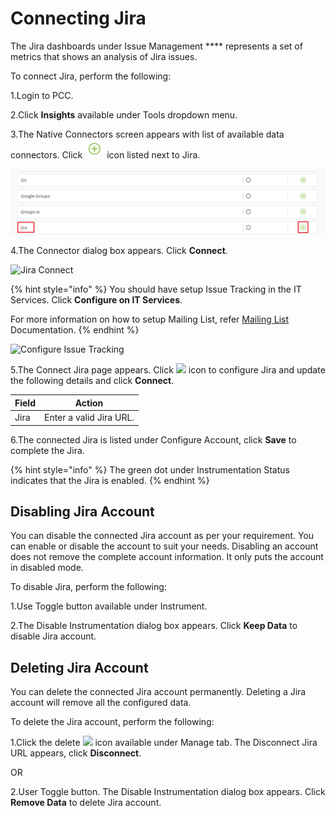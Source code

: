 # Connecting Jira

The Jira dashboards under Issue Management \*\*\*\* represents a set of metrics that shows an analysis of Jira issues.

To connect Jira, perform the following:

1.Login to PCC.

2.Click **Insights** available under Tools dropdown menu.

3.The Native Connectors screen appears with list of available data connectors. Click ![](../../../.gitbook/assets/Connect.png) icon listed next to Jira.

![Jira](../../../.gitbook/assets/Jira.png)

4.The Connector dialog box appears. Click **Connect**.

![Jira Connect](<../../../.gitbook/assets/Jira\_Connect (1).png>)

{% hint style="info" %}
You should have setup Issue Tracking in the IT Services. Click **Configure on IT Services**.

For more information on how to setup Mailing List, refer [Mailing List](https://docs.linuxfoundation.org/lfx/project-control-center-pre-release/it-services-for-a-project/mailing-list) Documentation.
{% endhint %}

![Configure Issue Tracking](../../../.gitbook/assets/Jira\_Config.png)

5.The Connect Jira page appears. Click ![](<../../../.gitbook/assets/Con\_Icon (1).png>) icon to configure Jira and update the following details and click **Connect**.

| Field              | Action                                                        |
| ------------------ | ------------------------------------------------------------- |
| Jira               | Enter a valid Jira URL. |

6.The connected Jira is listed under Configure Account, click **Save** to complete the Jira.

{% hint style="info" %}
The green dot under Instrumentation Status indicates that the Jira is enabled.
{% endhint %}

## Disabling Jira Account

You can disable the connected Jira account as per your requirement. You can enable or disable the account to suit your needs. Disabling an account does not remove the complete account information. It only puts the account in disabled mode.

To disable Jira, perform the following:

1.Use Toggle button available under Instrument.

2.The Disable Instrumentation dialog box appears. Click **Keep Data** to disable Jira account.

## Deleting Jira Account

You can delete the connected Jira account permanently. Deleting a Jira account will remove all the configured data.

To delete the Jira account, perform the following:

1.Click the delete ![](../../../.gitbook/assets/Delete\_Icon.png) icon available under Manage tab. The Disconnect Jira URL appears, click **Disconnect**.

OR

2.User Toggle button. The Disable Instrumentation dialog box appears. Click **Remove Data** to delete Jira account.
